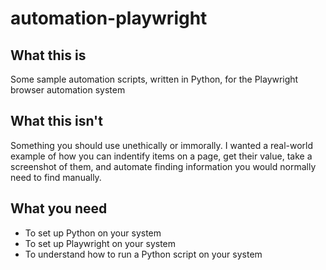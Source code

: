 # automation-playwright

## What this is
Some sample automation scripts, written in Python, for the Playwright browser automation system

## What this isn't
Something you should use unethically or immorally. I wanted a real-world example of how you can indentify items on a page, get their value, take a screenshot of them, and automate finding information you would normally need to find manually.

## What you need
* To set up Python on your system
* To set up Playwright on your system
* To understand how to run a Python script on your system
